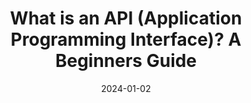---
layout: professional
title: "What is an API (Application Programming Interface)? A Beginners Guide"
date: 2024-01-02
excerpt: "A simple, real-world explanation of APIs, how they work, and common authentication methods."
medium_url: "https://janithmalinga.medium.com/what-is-an-api-application-programming-interface-a-beginners-guide-2ba239b813e9"
tags: [api, software, guide]
tile_image: "https://images.unsplash.com/photo-1461749280684-dccba630e2f6?auto=format&fit=crop&w=600&q=80"
--- 